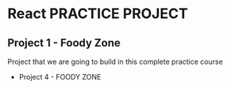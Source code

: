 # React PRACTICE PROJECT

## Project 1 - Foody Zone

Project that we are going to build in this complete practice course

- Project 4 - FOODY ZONE
